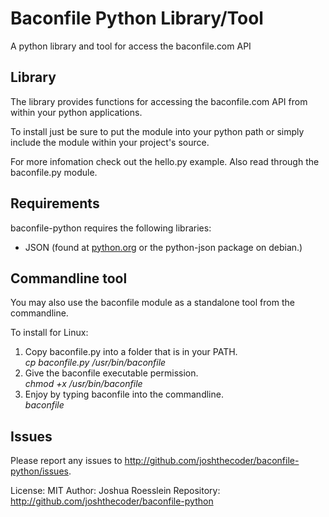 # Baconfile Python Library/Tool

A python library and tool for access the baconfile.com API

## Library

The library provides functions for accessing the baconfile.com
API from within your python applications.

To install just be sure to put the module into your python path
or simply include the module within your project's source.

For more infomation check out the hello.py example.
Also read through the baconfile.py module.

## Requirements

baconfile-python requires the following libraries:
 
 * JSON (found at [python.org](http://pypi.python.org/pypi/python-json/3.4) or the python-json package on debian.)

## Commandline tool

You may also use the baconfile module as a standalone tool
from the commandline.

To install for Linux:

  1. Copy baconfile.py into a folder that is in your PATH.  
        *cp baconfile.py /usr/bin/baconfile*
  2. Give the baconfile executable permission.  
        *chmod +x /usr/bin/baconfile*
  3. Enjoy by typing baconfile into the commandline.  
        *baconfile*        

## Issues

Please report any issues to <http://github.com/joshthecoder/baconfile-python/issues>.

License: MIT 
Author: Joshua Roesslein
Repository: http://github.com/joshthecoder/baconfile-python
